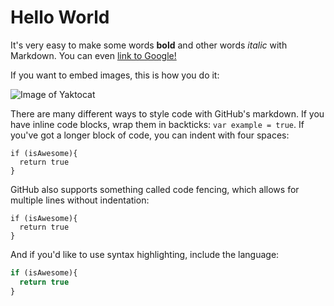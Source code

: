 # Hello World

It's very easy to make some words **bold** and other words *italic* with Markdown. You can even [link to Google!](http://google.com)

If you want to embed images, this is how you do it:

![Image of Yaktocat](https://octodex.github.com/images/yaktocat.png)

There are many different ways to style code with GitHub's markdown. If you have inline code blocks, wrap them in backticks: `var example = true`.  If you've got a longer block of code, you can indent with four spaces:

    if (isAwesome){
      return true
    }

GitHub also supports something called code fencing, which allows for multiple lines without indentation:

```
if (isAwesome){
  return true
}
```

And if you'd like to use syntax highlighting, include the language:

```javascript
if (isAwesome){
  return true
}
```